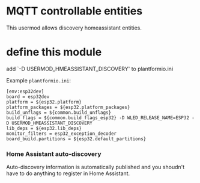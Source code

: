 # MQTT controllable entities
This usermod allows discovery homeassistant entities.


# define this module
add `-D USERMOD_HMEASSISTANT_DISCOVERY' to plantformio.ini

Example `plantformio.ini`:

```
[env:esp32dev]
board = esp32dev
platform = ${esp32.platform}
platform_packages = ${esp32.platform_packages}
build_unflags = ${common.build_unflags}
build_flags = ${common.build_flags_esp32} -D WLED_RELEASE_NAME=ESP32 -D USERMOD_HMEASSISTANT_DISCOVERY
lib_deps = ${esp32.lib_deps}
monitor_filters = esp32_exception_decoder
board_build.partitions = ${esp32.default_partitions}
```


### Home Assistant auto-discovery
Auto-discovery information is automatically published and you shoudn't have to do anything to register in Home Assistant.
 
